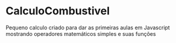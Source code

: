 # CalculoCombustivel

Pequeno calculo criado para dar as primeiras aulas em Javascript mostrando operadores matemáticos simples e suas funções
